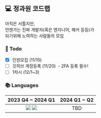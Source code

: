 ## 💻 정과원 코드랩

아직은 서툴지만,<br>
언젠가는 진짜 개발자(혹은 엔지니어, 해커 등등)가<br>
되기위해 노력하는 사람들의 모임

### 📝 Todo
- [x] 인원모집 (11/15)
- [ ] 깃허브 계정등록 (11/20)&nbsp;&nbsp;-&nbsp;2FA 등록 필수!
- [ ] 1차시 (12/1~3)

### 📚 Languages
|2023 Q4 ~ 2024 Q1|2024 Q1 ~ Q2|
|-----|-----|
|<div align="center"><img src="https://img.shields.io/badge/C-00599C?style=for-the-badge&logo=c&logoColor=white&logoWidth=20">&nbsp;<img src="https://img.shields.io/badge/Python-14354C?style=for-the-badge&logo=python&logoColor=white&logoWidth=20"></div>|<div align="center">TBD</div>|
